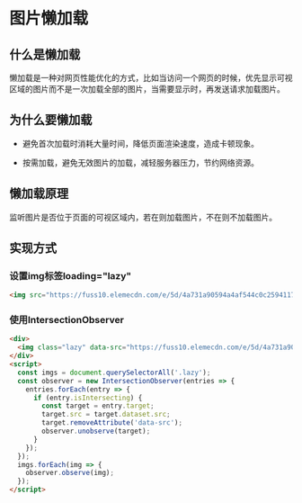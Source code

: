 # 图片懒加载

## 什么是懒加载

懒加载是一种对网页性能优化的方式，比如当访问一个网页的时候，优先显示可视区域的图片而不是一次加载全部的图片，当需要显示时，再发送请求加载图片。

## 为什么要懒加载

- 避免首次加载时消耗大量时间，降低页面渲染速度，造成卡顿现象。

- 按需加载，避免无效图片的加载，减轻服务器压力，节约网络资源。

## 懒加载原理

监听图片是否位于页面的可视区域内，若在则加载图片，不在则不加载图片。

## 实现方式

### 设置img标签loading="lazy"

```html
<img src="https://fuss10.elemecdn.com/e/5d/4a731a90594a4af544c0c25941171jpeg.jpeg" loading="lazy">
``` 

### 使用IntersectionObserver

```html
<div>
  <img class="lazy" data-src="https://fuss10.elemecdn.com/e/5d/4a731a90594a4af544c0c25941171jpeg.jpeg">
</div>
<script>
  const imgs = document.querySelectorAll('.lazy');
  const observer = new IntersectionObserver(entries => {
    entries.forEach(entry => {
      if (entry.isIntersecting) {
        const target = entry.target;
        target.src = target.dataset.src;
        target.removeAttribute('data-src');
        observer.unobserve(target);
      }
    });
  });
  imgs.forEach(img => {
    observer.observe(img);
  });
</script>
```
